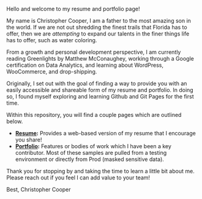 Hello and welcome to my resume and portfolio page! 

My name is Christopher Cooper, I am a father to the most amazing son in the world.  If we are not out shredding the finest trails that Florida has to offer, then we are *attempting* to expand our talents in the finer things life has to offer, such as water coloring. 

From a growth and personal development perspective, I am currently reading Greenlights by Matthew McConaughey, working through a Google certification on Data Analytics, and learning about WordPress, WooCommerce, and drop-shipping.

Originally, I set out with the goal of finding a way to provide you with an easily accessible and shareable form of my resume and portfolio.  In doing so, I found myself exploring and learning Github and Git Pages for the first time.

Within this repository, you will find a couple pages which are outlined below.
- **[Resume](https://chrisc88.github.io/Resume):** Provides a web-based version of my resume that I encourage you share!
- **[Portfolio](https://chrisc88.github.io/Portfolio):** Features or bodies of work which I have been a key contributor. Most of these samples are pulled from a testing environment or directly from Prod (masked sensitive data).

Thank you for stopping by and taking the time to learn a little bit about me.  Please reach out if you feel I can add value to your team!

Best,
Christopher Cooper